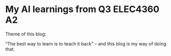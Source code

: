 # My AI learnings from Q3 ELEC4360 A2

Theme of this blog:

“The best way to learn is to teach it back” – and this blog is my way of doing that.
